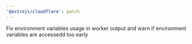 ```yaml
---
'@astrojs/cloudflare': patch
---
```


Fix environment variables usage in worker output and warn if environment variables are accessedd too early
